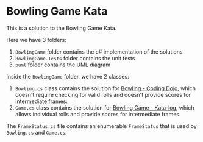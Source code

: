 # Bowling Game Kata

This is a solution to the Bowling Game Kata.

Here we have 3 folders:

1. `BowlingGame` folder contains the c# implementation of the solutions
2. `BowlingGame.Tests` folder contains the unit tests
3. `puml` folder contains the UML diagram

Inside the `BowlingGame` folder, we have 2 classes:

1. `Bowling.cs` class contains the solution for [Bowling - Coding Dojo](https://codingdojo.org/kata/Bowling/), which doesn't require checking for valid rolls and doesn't provide scores for intermediate frames.
2. `Game.cs` class contains the solution for [Bowling Game - Kata-log](https://kata-log.rocks/bowling-game-kata), which allows individual rolls and provide scores for intermediate frames.

The `FrameStatus.cs` file contains an enumerable `FrameStatus` that is used by `Bowling.cs` and `Game.cs`.
